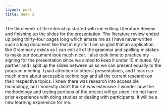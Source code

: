 ```yaml
---
layout: post
title: Week 3
---
```


The third week of the internship started with me editing Literature Review and finishing up the slides for the presentation. The literature review ended up being thirty-four pages long which amaze me as I have never written such a long document like that in my life! I am so glad that an application like Grammarly exists so I can edit all of the grammar and spelling mistakes to make our document look much nicer. I also took time to practice my signing for the presentation since we aimed to keep it under 10 minutes. My partner and I split up the slides between us so we can present equally to the program meeting. I paid attention to others’ presentations, and I learn so much more about accessible technology and all the current research on their respective topics. I knew there was research into accessible technology, but I honestly didn’t think it was extensive. I wonder how the methodology and testing portions of the project will go since I do not have prior experience with doing studies or dealing with participants. It will be a new learning experience for me.
